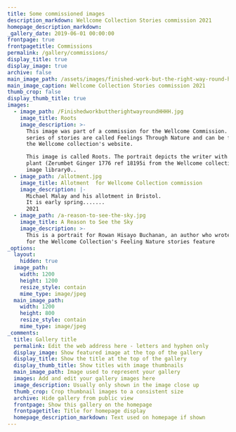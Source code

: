 ```yaml
---
title: Some commissioned images
description_markdown: Wellcome Collection Stories commission 2021
homepage_description_markdown:
_gallery_date: 2019-06-01 00:00:00
frontpage: true
frontpagetitle: Commissions
permalink: /gallery/commissions/
display_title: true
display_image: true
archive: false
main_image_path: /assets/images/finished-work-but-the-right-way-round-hhhh.jpg
main_image_caption: Wellcome Collection Stories commission 2021
thumb_crop: false
display_thumb_title: true
images:
  - image_path: /FinishedworkbuttherightwayroundHHHH.jpg
    image_title: Roots
    image_description: >-
      This image was part of a commission for the Wellcome Commission. The
      series of stories are called Feelings Through Nature and can be found on
      the Wellcome collection's website. 

      This image is called Roots. The portrait depicts the writer with a ginger
      plant (Zerumbet Ginger 1776 ref 18195i from the Wellcome collection's
      image library0..
  - image_path: /allotment.jpg
    image_title: Allotment  for Wellcome Collection commission
    image_description: |-
      Michael Malay and his allotment in Bristol.
      It is early spring.......
      2021
  - image_path: /a-reason-to-see-the-sky.jpg
    image_title: A Reason to See the Sky
    image_description: >-
      This is a portrait for Rowan Hisayo Buchanan, an author who wrote a piece
      for the Wellcome Collection's Feeling Nature stories feature
_options:
  layout:
    hidden: true
  image_path:
    width: 1200
    height: 1200
    resize_style: contain
    mime_type: image/jpeg
  main_image_path:
    width: 1200
    height: 800
    resize_style: contain
    mime_type: image/jpeg
_comments:
  title: Gallery title
  permalink: Edit the web address here - letters and hyphen only
  display_image: Show featured image at the top of the gallery
  display_title: Show the title at the top of the gallery
  display_thumb_title: Show titles with image thumbnails
  main_image_path: Image used to represent your gallery
  images: Add and edit your gallery images here
  image_description: Usually only shown in the image close up
  thumb_crop: Crop thumbnail images to a consistent size
  archive: Hide gallery from public view
  frontpage: Show this gallery on the homepage
  frontpagetitle: Title for homepage display
  homepage_description_markdown: Text used on homepage if shown
---
```



